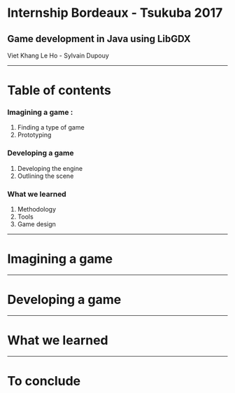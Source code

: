 
# Internship Bordeaux - Tsukuba 2017
## Game development in Java using LibGDX

Viet Khang Le Ho - Sylvain Dupouy

---
<!-- page_number: true -->
<!-- footer: Internship Bordeaux - Tsukuba 2017 -->

# Table of contents

### Imagining a game : 
1. Finding a type of game
2. Prototyping
### Developing a game
1. Developing the engine
2. Outlining the scene
### What we learned
1. Methodology
2. Tools
3. Game design

---
<!-- *page_number: false -->
# Imagining a game

---
<!-- *page_number: false -->
# Developing a game

---
<!-- *page_number: false -->
# What we learned

---
<!-- *page_number: false -->
# To conclude